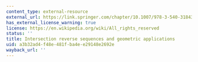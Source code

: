 ```yaml
---
content_type: external-resource
external_url: https://link.springer.com/chapter/10.1007/978-3-540-31843-9_35
has_external_license_warning: true
license: https://en.wikipedia.org/wiki/All_rights_reserved
status: ''
title: Intersection reverse sequences and geometric applications
uid: a3b32ad4-f48e-481f-ba4e-e29148e2692e
wayback_url: ''
---
```


